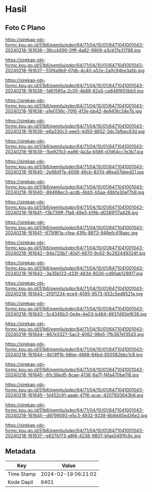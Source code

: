 # Hasil

## Foto C Plano

https://sirekap-obj-formc.kpu.go.id/51b6/pemilu/pdpr/64/71/04/10/01/6471041001043-20240218-161636--36ccb590-0fff-4a82-9908-a3cb17e31798.jpg

https://sirekap-obj-formc.kpu.go.id/51b6/pemilu/pdpr/64/71/04/10/01/6471041001043-20240218-161637--55f6a9b9-07db-4c40-a52e-2a0c94be3a5b.jpg

https://sirekap-obj-formc.kpu.go.id/51b6/pemilu/pdpr/64/71/04/10/01/6471041001043-20240218-161638--1d61585a-2c05-4b88-82a5-ca848f650bb5.jpg

https://sirekap-obj-formc.kpu.go.id/51b6/pemilu/pdpr/64/71/04/10/01/6471041001043-20240218-161638--a1e0136c-70f6-413e-bb42-4e9418c24e7b.jpg

https://sirekap-obj-formc.kpu.go.id/51b6/pemilu/pdpr/64/71/04/10/01/6471041001043-20240218-161639--e6a330c3-eee5-4d50-8652-3dc7afbec63d.jpg

https://sirekap-obj-formc.kpu.go.id/51b6/pemilu/pdpr/64/71/04/10/01/6471041001043-20240218-161639--1be921b3-ea96-4a3a-b586-d7d64cc7e3b7.jpg

https://sirekap-obj-formc.kpu.go.id/51b6/pemilu/pdpr/64/71/04/10/01/6471041001043-20240218-161640--2e66df7a-4008-46cb-837d-d6ea57deed21.jpg

https://sirekap-obj-formc.kpu.go.id/51b6/pemilu/pdpr/64/71/04/10/01/6471041001043-20240218-161640--89488ec3-acdb-4bb5-b5aa-48bfa30ef7b9.jpg

https://sirekap-obj-formc.kpu.go.id/51b6/pemilu/pdpr/64/71/04/10/01/6471041001043-20240218-161641--f3b739ff-7fa6-49e5-b19b-d0389117a426.jpg

https://sirekap-obj-formc.kpu.go.id/51b6/pemilu/pdpr/64/71/04/10/01/6471041001043-20240218-161641--675f8f1a-cfea-43fb-8873-948efc418aec.jpg

https://sirekap-obj-formc.kpu.go.id/51b6/pemilu/pdpr/64/71/04/10/01/6471041001043-20240218-161642--94e720b7-40d1-4870-9c62-9c292449324f.jpg

https://sirekap-obj-formc.kpu.go.id/51b6/pemilu/pdpr/64/71/04/10/01/6471041001043-20240218-161642--3a35b123-d33f-4834-8026-cd90ab128917.jpg

https://sirekap-obj-formc.kpu.go.id/51b6/pemilu/pdpr/64/71/04/10/01/6471041001043-20240218-161643--2f0f1234-ece4-4595-9573-932c5ed9521e.jpg

https://sirekap-obj-formc.kpu.go.id/51b6/pemilu/pdpr/64/71/04/10/01/6471041001043-20240218-161643--5c4345b3-0e4e-4e03-b484-4937d93ef638.jpg

https://sirekap-obj-formc.kpu.go.id/51b6/pemilu/pdpr/64/71/04/10/01/6471041001043-20240218-161644--867e3327-5ac3-4062-98e5-7fb387ef35d3.jpg

https://sirekap-obj-formc.kpu.go.id/51b6/pemilu/pdpr/64/71/04/10/01/6471041001043-20240218-161644--4b13ff1b-68be-4888-84bd-920582bbc1c8.jpg

https://sirekap-obj-formc.kpu.go.id/51b6/pemilu/pdpr/64/71/04/10/01/6471041001043-20240218-161645--81c38ed5-8cae-4136-8a7f-f4fa470be118.jpg

https://sirekap-obj-formc.kpu.go.id/51b6/pemilu/pdpr/64/71/04/10/01/6471041001043-20240218-161645--1d452c91-aaab-47f6-acac-4207920643b6.jpg

https://sirekap-obj-formc.kpu.go.id/51b6/pemilu/pdpr/64/71/04/10/01/6471041001043-20240218-161645--d9799093-e5c3-4932-9238-8b9d40ed26e2.jpg

https://sirekap-obj-formc.kpu.go.id/51b6/pemilu/pdpr/64/71/04/10/01/6471041001043-20240218-161637--e627b173-a8f4-4236-9807-bfae0491fc9c.jpg


## Metadata

| Key        | Value               |
| ---------- | ------------------- |
| Time Stamp | 2024-02-19 06:21:02 |
| Kode Dapil | 6401                |



